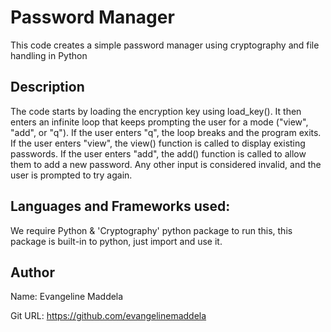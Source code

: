# Password Manager
This code creates a simple password manager using cryptography and file handling in Python

## Description
The code starts by loading the encryption key using load_key().
It then enters an infinite loop that keeps prompting the user for a mode ("view", "add", or "q").
If the user enters "q", the loop breaks and the program exits.
If the user enters "view", the view() function is called to display existing passwords.
If the user enters "add", the add() function is called to allow them to add a new password.
Any other input is considered invalid, and the user is prompted to try again.

## Languages and Frameworks used:
We require Python & 'Cryptography' python package to run this, this package is built-in to python, just import and use it.

## Author
Name: Evangeline Maddela

Git URL: https://github.com/evangelinemaddela
 
